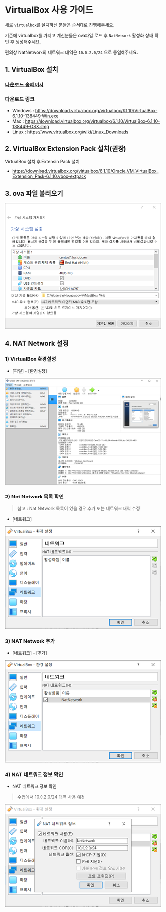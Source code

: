 # VirtualBox 사용 가이드

새로 `virtualbox`를 설치하신 분들은 순서대로 진행해주세요.

기존에 virtualbox를 가지고 계신분들은 ova파일 로드 후 `NatNetwork` 활성화 상태 확인 후 생성해주세요.

편의상 NatNetwork의 네트워크 대역은 `10.0.2.0/24` 으로 통일해주세요.

## 1. VirtualBox 설치

### [다운로드 홈페이지](https://www.virtualbox.org/wiki/Downloads)

### 다운로드 링크

- Windows : https://download.virtualbox.org/virtualbox/6.1.10/VirtualBox-6.1.10-138449-Win.exe
- Mac : https://download.virtualbox.org/virtualbox/6.1.10/VirtualBox-6.1.10-138449-OSX.dmg
- Linux : https://www.virtualbox.org/wiki/Linux_Downloads

## 2. VirtualBox Extension Pack 설치(권장)

VirtualBox 설치 후 Extensin Pack 설치

- https://download.virtualbox.org/virtualbox/6.1.10/Oracle_VM_VirtualBox_Extension_Pack-6.1.10.vbox-extpack

## 3. ova 파일 불러오기

![ova파일 불러오기](./img/load_ovafile.png)

## 4. NAT Network 설정

### 1) VirtualBox 환경설정

- [파일] - [환경설정]

![NatNetwork 설정](./img/a.png)

### 2) Net Network 목록 확인

> 참고 : Nat Network 목록이 있을 경우 추가 또는 네트워크 대역 수정

- [네트워크] 

![NatNetwork 설정](./img/b.png)

### 3) NAT Network 추가

- [네트워크] - [추가]

![NatNetwork 설정](./img/c.png)

### 4) NAT 네트워크 정보 확인

- NAT 네트워크 정보 확인

> 수업에서 10.0.2.0/24 대역 사용 예정

![NatNetwork 설정](./img/d.png)